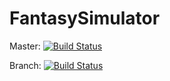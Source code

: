 # FantasySimulator
Master:
[![Build Status](https://travis-ci.org/LazyTarget/FantasySimulator.svg)](https://travis-ci.org/LazyTarget/FantasySimulator)

Branch:
[![Build Status](https://travis-ci.org/LazyTarget/FantasySimulator.svg?branch=analyser-refactor)](https://travis-ci.org/LazyTarget/FantasySimulator)
